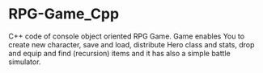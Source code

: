 # RPG-Game_Cpp
C++ code of console object oriented RPG Game. Game enables You to create new character, save and load, distribute Hero class and stats, drop and equip and find (recursion) items and it has also a simple battle simulator.
